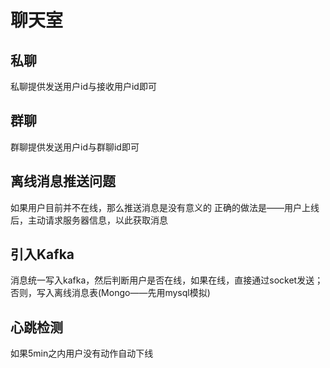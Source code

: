 # 聊天室
## 私聊
私聊提供发送用户id与接收用户id即可
## 群聊
群聊提供发送用户id与群聊id即可
## 离线消息推送问题
如果用户目前并不在线，那么推送消息是没有意义的
正确的做法是——用户上线后，主动请求服务器信息，以此获取消息
## 引入Kafka
消息统一写入kafka，然后判断用户是否在线，如果在线，直接通过socket发送；否则，写入离线消息表(Mongo——先用mysql模拟)
## 心跳检测
如果5min之内用户没有动作自动下线